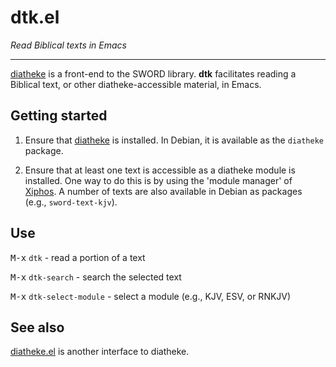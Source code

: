 # dtk.el

*Read Biblical texts in Emacs*

---

[diatheke](https://crosswire.org/wiki/Frontends:Diatheke) is a front-end to the SWORD library. **dtk** facilitates reading a Biblical text, or other diatheke-accessible material, in Emacs. 

## Getting started

1. Ensure that [diatheke](https://crosswire.org/wiki/Frontends:Diatheke) is installed. In Debian, it is available as the `diatheke` package.

2. Ensure that at least one text is accessible as a diatheke module is installed. One way to do this is by using the 'module manager' of [Xiphos](http://xiphos.org/). A number of texts are also available in Debian as packages (e.g., `sword-text-kjv`).


## Use

<kbd>M-x</kbd> `dtk`
     - read a portion of a text

<kbd>M-x</kbd> `dtk-search`
     - search the selected text

<kbd>M-x</kbd> `dtk-select-module`
     - select a module (e.g., KJV, ESV, or RNKJV)




## See also

[diatheke.el](https://github.com/JasonFruit/diatheke.el) is another interface to diatheke.
